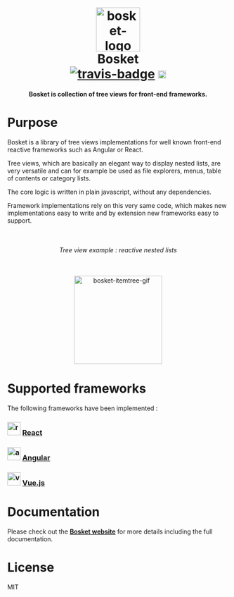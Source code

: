<h1 align="center">
	<a href="https://elbywan.github.io/bosket/">
		<img alt="bosket-logo" src="https://elbywan.github.io/bosket/assets/bosket-logo.png" width="100px"/>
	</a>
	<br>
    Bosket<br>
	<a href="https://travis-ci.org/elbywan/bosket"><img alt="travis-badge" src="https://travis-ci.org/elbywan/bosket.svg?branch=master"></a>
	<a href="https://www.npmjs.com/package/bosket"><img alt="npm-badge" src="https://badge.fury.io/js/bosket.svg" height="18"></a>
</h1>
<h4 align="center">
	Bosket is collection of tree views for front-end frameworks.
</h4>

# Purpose

Bosket is a library of tree views implementations for well known front-end reactive frameworks such as Angular or React.

Tree views, which are basically an elegant way to display nested lists, are very versatile and can for example be used as file explorers, menus, table of contents or category lists.

The core logic is written in plain javascript, without any dependencies.

Framework implementations rely on this very same code, which makes new implementations easy to write and by extension new frameworks easy to support.

<br>
<div align="center">
	<h6><i>Tree view example : reactive nested lists</i></h6><br>
    <a href="https://elbywan.github.io/bosket/">
        <img alt="bosket-itemtree-gif" src="https://elbywan.github.io/bosket/assets/bosket-itemtree.gif" width="200px"/>
    </a>
</div>

# Supported frameworks

The following frameworks have been implemented :

### <a href="https://facebook.github.io/react/"><img src="https://elbywan.github.io/bosket/assets/react-logo-fat.svg" alt="react-logo" width="30px"></a> [React](https://elbywan.github.io/bosket/react)

### <a href="https://angular.io/"><img src="https://elbywan.github.io/bosket/assets/angular.svg" alt="angular-logo" width="30px"></a> [Angular](https://elbywan.github.io/bosket/angular)

### <a href="https://vuejs.org/"><img src="https://elbywan.github.io/bosket/assets/vue.svg" alt="vue-logo" width="30px"></a> [Vue.js](https://elbywan.github.io/bosket/vue)

# Documentation

Please check out the **[Bosket website](https://elbywan.github.io/bosket/)** for more details including the full documentation.

# License

MIT

